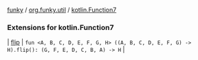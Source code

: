 [funky](../../index.md) / [org.funky.util](../index.md) / [kotlin.Function7](.)

### Extensions for kotlin.Function7

| [flip](flip.md) | `fun <A, B, C, D, E, F, G, H> ((A, B, C, D, E, F, G) -> H).flip(): (G, F, E, D, C, B, A) -> H` |

